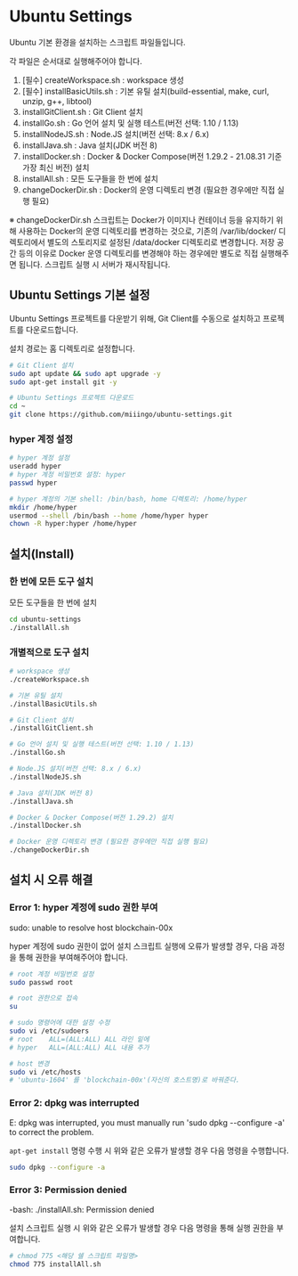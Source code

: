 # Ubuntu Settings

Ubuntu 기본 환경을 설치하는 스크립트 파일들입니다.

각 파일은 순서대로 실행해주어야 합니다.

1. [필수] createWorkspace.sh : workspace 생성
2. [필수] installBasicUtils.sh : 기본 유틸 설치(build-essential, make, curl, unzip, g++, libtool)
3. installGitClient.sh : Git Client 설치
4. installGo.sh : Go 언어 설치 및 실행 테스트(버전 선택: 1.10 / 1.13)
5. installNodeJS.sh : Node.JS 설치(버전 선택: 8.x / 6.x)
6. installJava.sh : Java 설치(JDK 버전 8)
7. installDocker.sh : Docker & Docker Compose(버전 1.29.2 - 21.08.31 기준 가장 최신 버전) 설치
8. installAll.sh : 모든 도구들을 한 번에 설치
9. changeDockerDir.sh : Docker의 운영 디렉토리 변경 (필요한 경우에만 직접 실행 필요)

※ changeDockerDir.sh 스크립트는 Docker가 이미지나 컨테이너 등을 유지하기 위해 사용하는 Docker의 운영 디렉토리를 변경하는 것으로, 기존의 /var/lib/docker/ 디렉토리에서 별도의 스토리지로 설정된 /data/docker 디렉토리로 변경합니다. 저장 공간 등의 이유로 Docker 운영 디렉토리를 변경해야 하는 경우에만 별도로 직접 실행해주면 됩니다. 스크립트 실행 시 서버가 재시작됩니다.


## Ubuntu Settings 기본 설정

Ubuntu Settings 프로젝트를 다운받기 위해, Git Client를 수동으로 설치하고 프로젝트를 다운로드합니다.

설치 경로는 홈 디렉토리로 설정합니다.

```sh
# Git Client 설치
sudo apt update && sudo apt upgrade -y
sudo apt-get install git -y

# Ubuntu Settings 프로젝트 다운로드
cd ~
git clone https://github.com/miiingo/ubuntu-settings.git
```

### hyper 계정 설정

```sh
# hyper 계정 설정
useradd hyper
# hyper 계정 비밀번호 설정: hyper
passwd hyper

# hyper 계정의 기본 shell: /bin/bash, home 디렉토리: /home/hyper
mkdir /home/hyper
usermod --shell /bin/bash --home /home/hyper hyper
chown -R hyper:hyper /home/hyper
```


## 설치(Install)


### 한 번에 모든 도구 설치

모든 도구들을 한 번에 설치
```sh
cd ubuntu-settings
./installAll.sh

```

### 개별적으로 도구 설치

```sh
# workspace 생성
./createWorkspace.sh

# 기본 유틸 설치
./installBasicUtils.sh

# Git Client 설치
./installGitClient.sh

# Go 언어 설치 및 실행 테스트(버전 선택: 1.10 / 1.13)
./installGo.sh

# Node.JS 설치(버전 선택: 8.x / 6.x)
./installNodeJS.sh

# Java 설치(JDK 버전 8)
./installJava.sh

# Docker & Docker Compose(버전 1.29.2) 설치
./installDocker.sh

# Docker 운영 디렉토리 변경 (필요한 경우에만 직접 실행 필요)
./changeDockerDir.sh

```


## 설치 시 오류 해결


### Error 1: hyper 계정에 sudo 권한 부여

sudo: unable to resolve host blockchain-00x

hyper 계정에 sudo 권한이 없어 설치 스크립트 실행에 오류가 발생할 경우, 다음 과정을 통해 권한을 부여해주어야 합니다.

```sh
# root 계정 비밀번호 설정
sudo passwd root

# root 권한으로 접속
su

# sudo 명령어에 대한 설정 수정
sudo vi /etc/sudoers
# root    ALL=(ALL:ALL) ALL 라인 밑에
# hyper   ALL=(ALL:ALL) ALL 내용 추가

# host 변경
sudo vi /etc/hosts
# 'ubuntu-1604' 를 'blockchain-00x'(자신의 호스트명)로 바꿔준다.

```


### Error 2: dpkg was interrupted 

E: dpkg was interrupted, you must manually run 'sudo dpkg --configure -a' to correct the problem.

`apt-get install` 명령 수행 시 위와 같은 오류가 발생할 경우 다음 명령을 수행합니다.

```sh
sudo dpkg --configure -a

```


### Error 3: Permission denied

-bash: ./installAll.sh: Permission denied

설치 스크립트 실행 시 위와 같은 오류가 발생할 경우 다음 명령을 통해 실행 권한을 부여합니다.

```sh
# chmod 775 <해당 쉘 스크립트 파일명>
chmod 775 installAll.sh

```
